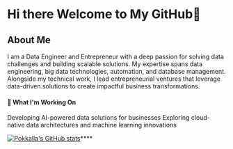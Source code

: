 # Hi there Welcome to My GitHub👋

## About Me

I am a Data Engineer and Entrepreneur with a deep passion for solving data challenges and building scalable solutions. My expertise spans data engineering, big data technologies, automation, and database management. Alongside my technical work, I lead entrepreneurial ventures that leverage data-driven solutions to create impactful business transformations.

#### 🌱 What I'm Working On
Developing AI-powered data solutions for businesses
Exploring cloud-native data architectures and machine learning innovations

[![Pokkalla's GitHub stats](https://github-readme-stats.vercel.app/api?username=sunilkpokkalla)](https://github.com/anuraghazra/github-readme-stats)****
